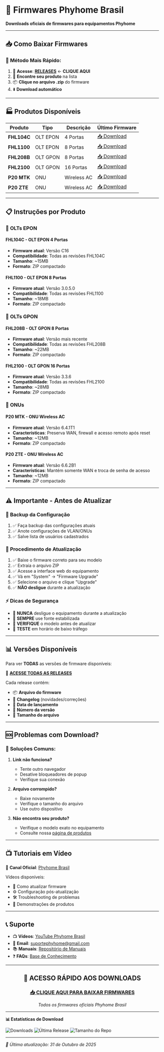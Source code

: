 # 🔧 Firmwares Phyhome Brasil

**Downloads oficiais de firmwares para equipamentos Phyhome**

---

## 📥 **Como Baixar Firmwares**

### 🎯 **Método Mais Rápido:**
1. 🔗 **Acesse**: [**RELEASES**](https://github.com/jlui70/phyhomebrasil/releases) ← **CLIQUE AQUI**
2. 📱 **Encontre seu produto** na lista
3. 📦 **Clique no arquivo .zip** do firmware
4. ⬇️ **Download automático**

---

## 🏭 **Produtos Disponíveis**

| Produto | Tipo | Descrição | Último Firmware |
|---------|------|-----------|-----------------|
| **FHL104C** | OLT EPON | 4 Portas | [📥 Download](https://github.com/jlui70/phyhomebrasil/releases/tag/fhl104c-v1.0) |
| **FHL1100** | OLT EPON | 8 Portas | [📥 Download](https://github.com/jlui70/phyhomebrasil/releases/tag/fhl1100-v3.0.5.0) |
| **FHL208B** | OLT GPON | 8 Portas | [📥 Download](https://github.com/jlui70/phyhomebrasil/releases/tag/fhl208b-vP009SP3) |
| **FHL2100** | OLT GPON | 16 Portas | [📥 Download](https://github.com/jlui70/phyhomebrasil/releases/tag/fhl2100-v3.3.6-complete) |
| **P20 MTK** | ONU | Wireless AC | [📥 Download](https://github.com/jlui70/phyhomebrasil/releases/tag/p20-mtk-v6.4.1T1) |
| **P20 ZTE** | ONU | Wireless AC | [📥 Download](https://github.com/jlui70/phyhomebrasil/releases/tag/p20-zte-v6.6.2B1) |

---

## 📋 **Instruções por Produto**

### 🔌 **OLTs EPON**

#### **FHL104C** - OLT EPON 4 Portas
- **Firmware atual**: Versão C16
- **Compatibilidade**: Todas as revisões FHL104C
- **Tamanho**: ~15MB
- **Formato**: ZIP compactado

#### **FHL1100** - OLT EPON 8 Portas  
- **Firmware atual**: Versão 3.0.5.0
- **Compatibilidade**: Todas as revisões FHL1100
- **Tamanho**: ~18MB
- **Formato**: ZIP compactado

### 🔌 **OLTs GPON**

#### **FHL208B** - OLT GPON 8 Portas
- **Firmware atual**: Versão mais recente
- **Compatibilidade**: Todas as revisões FHL208B
- **Tamanho**: ~22MB
- **Formato**: ZIP compactado

#### **FHL2100** - OLT GPON 16 Portas
- **Firmware atual**: Versão 3.3.6
- **Compatibilidade**: Todas as revisões FHL2100  
- **Tamanho**: ~28MB
- **Formato**: ZIP compactado

### 📡 **ONUs**

#### **P20 MTK** - ONU Wireless AC
- **Firmware atual**: Versão 6.4.1T1
- **Características**: Preserva WAN, firewall e acesso remoto após reset
- **Tamanho**: ~12MB
- **Formato**: ZIP compactado

#### **P20 ZTE** - ONU Wireless AC
- **Firmware atual**: Versão 6.6.2B1
- **Características**: Mantém somente WAN e troca de senha de acesso
- **Tamanho**: ~12MB
- **Formato**: ZIP compactado

---

## ⚠️ **Importante - Antes de Atualizar**

### 📝 **Backup da Configuração**
1. ✅ Faça backup das configurações atuais
2. ✅ Anote configurações de VLAN/ONUs
3. ✅ Salve lista de usuários cadastrados

### 🔌 **Procedimento de Atualização**
1. ✅ Baixe o firmware correto para seu modelo
2. ✅ Extraia o arquivo ZIP
3. ✅ Acesse a interface web do equipamento
4. ✅ Vá em "System" → "Firmware Upgrade"
5. ✅ Selecione o arquivo e clique "Upgrade"
6. ✅ **NÃO desligue** durante a atualização

### ⚡ **Dicas de Segurança**
- 🔴 **NUNCA** desligue o equipamento durante a atualização
- 🔴 **SEMPRE** use fonte estabilizada
- 🔴 **VERIFIQUE** o modelo antes de atualizar
- 🔴 **TESTE** em horário de baixo tráfego

---

## 📊 **Versões Disponíveis**

Para ver **TODAS** as versões de firmware disponíveis:

🔗 [**ACESSE TODAS AS RELEASES**](https://github.com/jlui70/phyhomebrasil/releases)

Cada release contém:
- 📦 **Arquivo do firmware**
- 📝 **Changelog** (novidades/correções)
- 📅 **Data de lançamento**
- 🔢 **Número da versão**
- 📐 **Tamanho do arquivo**

---

## 🆘 **Problemas com Download?**

### 🔧 **Soluções Comuns:**

1. **Link não funciona?**
   - Tente outro navegador
   - Desative bloqueadores de popup
   - Verifique sua conexão

2. **Arquivo corrompido?**
   - Baixe novamente
   - Verifique o tamanho do arquivo
   - Use outro dispositivo

3. **Não encontra seu produto?**
   - Verifique o modelo exato no equipamento
   - Consulte nossa [página de produtos](https://github.com/jlui70/phyhomebrasil)

---

## 📺 **Tutoriais em Vídeo**

🎥 **Canal Oficial**: [Phyhome Brasil](https://www.youtube.com/@phyhomebrasil1545)

Vídeos disponíveis:
- 🔧 Como atualizar firmware
- ⚙️ Configuração pós-atualização
- 🛠️ Troubleshooting de problemas
- 📱 Demonstrações de produtos

---

## 📞 **Suporte**

- 📺 **Vídeos**: [YouTube Phyhome Brasil](https://www.youtube.com/@phyhomebrasil1545)
- 📧 **Email**: suportephyhome@gmail.com
- 📚 **Manuais**: [Repositório de Manuais](https://github.com/jlui70/phyhomebrasil)
- ❓ **FAQs**: [Base de Conhecimento](https://github.com/jlui70/phyhomebrasil)

---

<div align="center">

## 🚀 **ACESSO RÁPIDO AOS DOWNLOADS**

### [📥 **CLIQUE AQUI PARA BAIXAR FIRMWARES**](https://github.com/jlui70/phyhomebrasil/releases)

*Todos os firmwares oficiais Phyhome Brasil*

</div>

---

**📊 Estatísticas de Download**

![Downloads](https://img.shields.io/github/downloads/jlui70/phyhomebrasil/total?style=for-the-badge&logo=github&color=success)
![Última Release](https://img.shields.io/github/v/release/jlui70/phyhomebrasil?style=for-the-badge&logo=github)
![Tamanho do Repo](https://img.shields.io/github/repo-size/jlui70/phyhomebrasil?style=for-the-badge&logo=github)

---

*🔄 Última atualização: 31 de Outubro de 2025*
